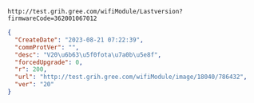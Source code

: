 `http://test.grih.gree.com/wifiModule/Lastversion?firmwareCode=362001067012`

```json
{
  "CreateDate": "2023-08-21 07:22:39",
  "commProtVer": "",
  "desc": "V20\u6b63\u5f0fota\u7a0b\u5e8f",
  "forcedUpgrade": 0,
  "r": 200,
  "url": "http://test.grih.gree.com/wifiModule/image/18040/786432",
  "ver": "20"
}
```